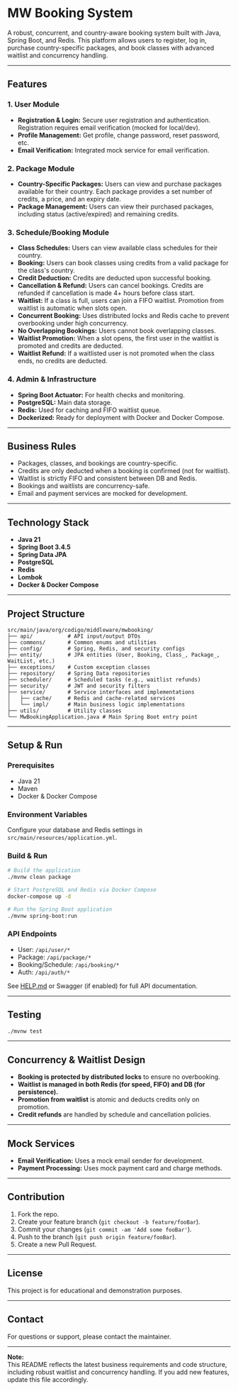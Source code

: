 # MW Booking System

A robust, concurrent, and country-aware booking system built with Java, Spring Boot, and Redis. This platform allows users to register, log in, purchase country-specific packages, and book classes with advanced waitlist and concurrency handling.

---

## Features

### 1. User Module
- **Registration & Login:** Secure user registration and authentication. Registration requires email verification (mocked for local/dev).
- **Profile Management:** Get profile, change password, reset password, etc.
- **Email Verification:** Integrated mock service for email verification.

### 2. Package Module
- **Country-Specific Packages:** Users can view and purchase packages available for their country. Each package provides a set number of credits, a price, and an expiry date.
- **Package Management:** Users can view their purchased packages, including status (active/expired) and remaining credits.

### 3. Schedule/Booking Module
- **Class Schedules:** Users can view available class schedules for their country.
- **Booking:** Users can book classes using credits from a valid package for the class's country.
- **Credit Deduction:** Credits are deducted upon successful booking.
- **Cancellation & Refund:** Users can cancel bookings. Credits are refunded if cancellation is made 4+ hours before class start.
- **Waitlist:** If a class is full, users can join a FIFO waitlist. Promotion from waitlist is automatic when slots open.
- **Concurrent Booking:** Uses distributed locks and Redis cache to prevent overbooking under high concurrency.
- **No Overlapping Bookings:** Users cannot book overlapping classes.
- **Waitlist Promotion:** When a slot opens, the first user in the waitlist is promoted and credits are deducted.
- **Waitlist Refund:** If a waitlisted user is not promoted when the class ends, no credits are deducted.

### 4. Admin & Infrastructure
- **Spring Boot Actuator:** For health checks and monitoring.
- **PostgreSQL:** Main data storage.
- **Redis:** Used for caching and FIFO waitlist queue.
- **Dockerized:** Ready for deployment with Docker and Docker Compose.

---

## Business Rules

- Packages, classes, and bookings are country-specific.
- Credits are only deducted when a booking is confirmed (not for waitlist).
- Waitlist is strictly FIFO and consistent between DB and Redis.
- Bookings and waitlists are concurrency-safe.
- Email and payment services are mocked for development.

---

## Technology Stack

- **Java 21**
- **Spring Boot 3.4.5**
- **Spring Data JPA**
- **PostgreSQL**
- **Redis**
- **Lombok**
- **Docker & Docker Compose**

---

## Project Structure

```
src/main/java/org/codigo/middleware/mwbooking/
├── api/           # API input/output DTOs
├── commons/       # Common enums and utilities
├── config/        # Spring, Redis, and security configs
├── entity/        # JPA entities (User, Booking, Class_, Package_, WaitList, etc.)
├── exceptions/    # Custom exception classes
├── repository/    # Spring Data repositories
├── scheduler/     # Scheduled tasks (e.g., waitlist refunds)
├── security/      # JWT and security filters
├── service/       # Service interfaces and implementations
│   ├── cache/     # Redis and cache-related services
│   └── impl/      # Main business logic implementations
├── utils/         # Utility classes
└── MwBookingApplication.java # Main Spring Boot entry point
```

---

## Setup & Run

### Prerequisites
- Java 21
- Maven
- Docker & Docker Compose

### Environment Variables
Configure your database and Redis settings in `src/main/resources/application.yml`.

### Build & Run

```bash
# Build the application
./mvnw clean package

# Start PostgreSQL and Redis via Docker Compose
docker-compose up -d

# Run the Spring Boot application
./mvnw spring-boot:run
```

### API Endpoints

- User: `/api/user/*`
- Package: `/api/package/*`
- Booking/Schedule: `/api/booking/*`
- Auth: `/api/auth/*`

See [HELP.md](HELP.md) or Swagger (if enabled) for full API documentation.

---

## Testing

```bash
./mvnw test
```

---

## Concurrency & Waitlist Design

- **Booking is protected by distributed locks** to ensure no overbooking.
- **Waitlist is managed in both Redis (for speed, FIFO) and DB (for persistence).**
- **Promotion from waitlist** is atomic and deducts credits only on promotion.
- **Credit refunds** are handled by schedule and cancellation policies.

---

## Mock Services

- **Email Verification:** Uses a mock email sender for development.
- **Payment Processing:** Uses mock payment card and charge methods.

---

## Contribution

1. Fork the repo.
2. Create your feature branch (`git checkout -b feature/fooBar`).
3. Commit your changes (`git commit -am 'Add some fooBar'`).
4. Push to the branch (`git push origin feature/fooBar`).
5. Create a new Pull Request.

---

## License

This project is for educational and demonstration purposes.

---

## Contact

For questions or support, please contact the maintainer.

---

**Note:**  
This README reflects the latest business requirements and code structure, including robust waitlist and concurrency handling. If you add new features, update this file accordingly.
